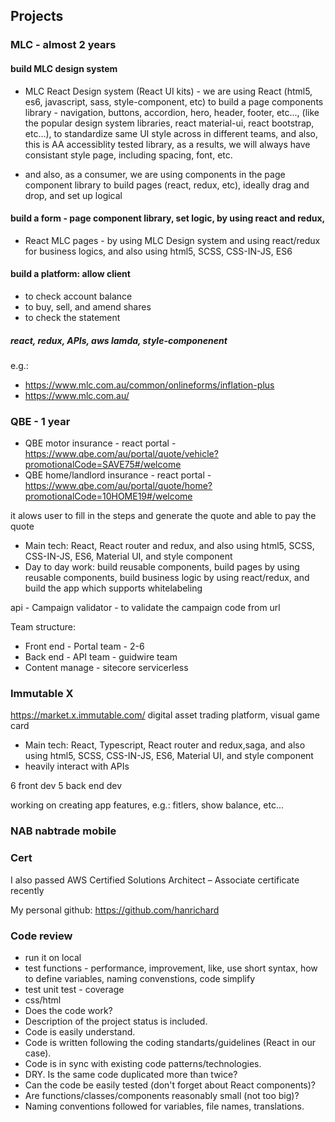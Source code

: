 ## Projects
### MLC - almost 2 years
#### build MLC design system 
- MLC React Design system (React UI kits) - we are using React (html5, es6, javascript, sass, style-component, etc) to build a page components library - navigation, buttons, accordion, hero, header, footer, etc..., (like the popular design system libraries, react material-ui, react bootstrap, etc...), to standardize same UI style across in different teams, and also, this is AA accessiblity tested library, as a results, we will always have consistant style page, including spacing, font, etc.

- and also, as a consumer, we are using components in the page component library to build pages (react, redux, etc), ideally drag and drop, and set up logical

#### build a form - page component library, set logic, by using react and redux, 
- React MLC pages - by using MLC Design system and using react/redux for business logics, and also using html5, SCSS, CSS-IN-JS, ES6

#### build a platform: allow client
- to check account balance
- to buy, sell, and amend shares
- to check the statement
##### react, redux, APIs, aws lamda, style-componenent

e.g.: 
- https://www.mlc.com.au/common/onlineforms/inflation-plus
- https://www.mlc.com.au/ 

  
### QBE -  1 year
- QBE motor insurance - react portal - https://www.qbe.com/au/portal/quote/vehicle?promotionalCode=SAVE75#/welcome
- QBE home/landlord insurance - react portal - https://www.qbe.com/au/portal/quote/home?promotionalCode=10HOME19#/welcome

it alows user to fill in the steps and generate the quote and able to pay the quote

- Main tech: React, React router and redux, and also using html5, SCSS, CSS-IN-JS, ES6, Material UI, and style component
- Day to day work: build reusable components, build pages by using reusable components, build business logic by using react/redux, and build the app which supports whitelabeling

api - Campaign validator - to validate the campaign code from url

Team structure:
- Front end - Portal team - 2-6 
- Back end - API team - guidwire team
- Content manage - sitecore servicerless

### Immutable X
https://market.x.immutable.com/
digital asset trading platform, visual game card

- Main tech: React, Typescript, React router and redux,saga, and also using html5, SCSS, CSS-IN-JS, ES6, Material UI, and style component
- heavily interact with APIs

6 front dev
5 back end dev

working on creating app features, e.g.: fitlers, show balance, etc...


### NAB nabtrade mobile 


### Cert
I also passed AWS Certified Solutions Architect – Associate certificate recently

My personal github: https://github.com/hanrichard 

### Code review
- run it on local
- test functions - performance, improvement, like, use short syntax, how to define variables, naming convenstions, code simplify
- test unit test - coverage
- css/html
- Does the code work?
- Description of the project status is included.
- Code is easily understand.
- Code is written following the coding standarts/guidelines (React in our case).
- Code is in sync with existing code patterns/technologies.
- DRY. Is the same code duplicated more than twice?
- Can the code be easily tested (don't forget about React components)?
- Are functions/classes/components reasonably small (not too big)?
- Naming conventions followed for variables, file names, translations.
